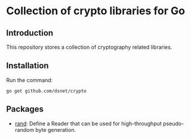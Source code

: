 # Collection of crypto libraries for Go #

## Introduction ##

This repository stores a collection of cryptography related libraries.


## Installation ##

Run the command:

```go get github.com/dsnet/crypto```


## Packages ##

* [rand](http://godoc.org/github.com/dsnet/crypto/rand): Define a Reader that
can be used for high-throughput pseudo-random byte generation.
